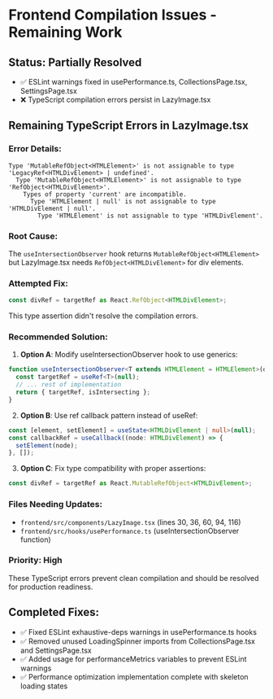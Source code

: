 # Frontend Compilation Issues - Remaining Work

## Status: Partially Resolved
- ✅ ESLint warnings fixed in usePerformance.ts, CollectionsPage.tsx, SettingsPage.tsx
- ❌ TypeScript compilation errors persist in LazyImage.tsx

## Remaining TypeScript Errors in LazyImage.tsx

### Error Details:
```
Type 'MutableRefObject<HTMLElement>' is not assignable to type 'LegacyRef<HTMLDivElement> | undefined'.
  Type 'MutableRefObject<HTMLElement>' is not assignable to type 'RefObject<HTMLDivElement>'.
    Types of property 'current' are incompatible.
      Type 'HTMLElement | null' is not assignable to type 'HTMLDivElement | null'.
        Type 'HTMLElement' is not assignable to type 'HTMLDivElement'.
```

### Root Cause:
The `useIntersectionObserver` hook returns `MutableRefObject<HTMLElement>` but LazyImage.tsx needs `RefObject<HTMLDivElement>` for div elements.

### Attempted Fix:
```typescript
const divRef = targetRef as React.RefObject<HTMLDivElement>;
```
This type assertion didn't resolve the compilation errors.

### Recommended Solution:
1. **Option A**: Modify useIntersectionObserver hook to use generics:
```typescript
function useIntersectionObserver<T extends HTMLElement = HTMLElement>(options?: IntersectionObserverInit) {
  const targetRef = useRef<T>(null);
  // ... rest of implementation
  return { targetRef, isIntersecting };
}
```

2. **Option B**: Use ref callback pattern instead of useRef:
```typescript
const [element, setElement] = useState<HTMLDivElement | null>(null);
const callbackRef = useCallback((node: HTMLDivElement) => {
  setElement(node);
}, []);
```

3. **Option C**: Fix type compatibility with proper assertions:
```typescript
const divRef = targetRef as React.MutableRefObject<HTMLDivElement>;
```

### Files Needing Updates:
- `frontend/src/components/LazyImage.tsx` (lines 30, 36, 60, 94, 116)
- `frontend/src/hooks/usePerformance.ts` (useIntersectionObserver function)

### Priority: High
These TypeScript errors prevent clean compilation and should be resolved for production readiness.

## Completed Fixes:
- ✅ Fixed ESLint exhaustive-deps warnings in usePerformance.ts hooks
- ✅ Removed unused LoadingSpinner imports from CollectionsPage.tsx and SettingsPage.tsx  
- ✅ Added usage for performanceMetrics variables to prevent ESLint warnings
- ✅ Performance optimization implementation complete with skeleton loading states